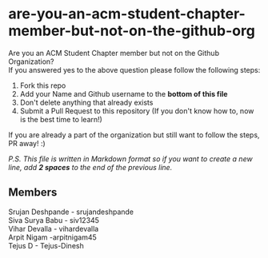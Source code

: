 # are-you-an-acm-student-chapter-member-but-not-on-the-github-org
Are you an ACM Student Chapter member but not on the Github Organization?  
If you answered yes to the above question please follow the following steps:

1. Fork this repo
2. Add your Name and Github username to the **bottom of this file**
3. Don't delete anything that already exists
4. Submit a Pull Request to this repository (If you don't know how to, now is the best time to learn!)

If you are already a part of the organization but still want to follow the steps, PR away! :)

_P.S. This file is written in Markdown format so if you want to create a new line, add **2 spaces** to the end of the previous line._

## Members
Srujan Deshpande - srujandeshpande  
Siva Surya Babu - siv12345  
Vihar Devalla - vihardevalla  
Arpit Nigam -arpitnigam45  
Tejus D - Tejus-Dinesh
